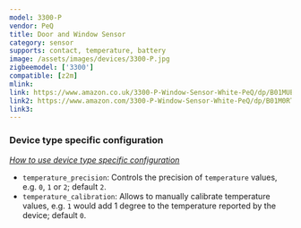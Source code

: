 ```yaml
---
model: 3300-P
vendor: PeQ
title: Door and Window Sensor
category: sensor
supports: contact, temperature, battery
image: /assets/images/devices/3300-P.jpg
zigbeemodel: ['3300']
compatible: [z2m]
mlink: 
link: https://www.amazon.co.uk/3300-P-Window-Sensor-White-PeQ/dp/B01MUEEFWO
link2: https://www.amazon.com/3300-P-Window-Sensor-White-PeQ/dp/B01M0RT72U
link3: 
---
```

### Device type specific configuration
*[How to use device type specific configuration](https://www.zigbee2mqtt.io/information/configuration)*


* `temperature_precision`: Controls the precision of `temperature` values,
e.g. `0`, `1` or `2`; default `2`.
* `temperature_calibration`: Allows to manually calibrate temperature values,
e.g. `1` would add 1 degree to the temperature reported by the device; default `0`. 

